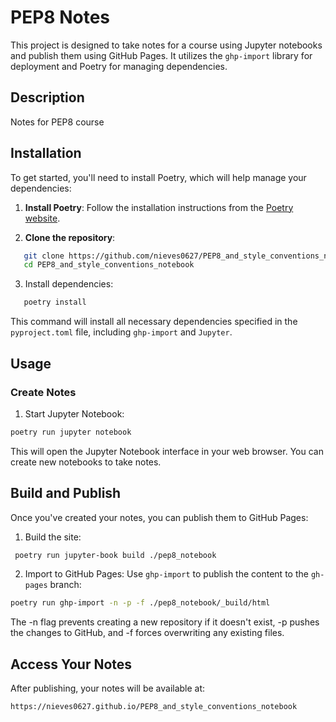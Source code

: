 # PEP8 Notes

This project is designed to take notes for a course using Jupyter notebooks and publish them using GitHub Pages. It utilizes the `ghp-import` library for deployment and Poetry for managing dependencies.

## Description
Notes for PEP8 course
## Installation

To get started, you'll need to install Poetry, which will help manage your dependencies:

1. **Install Poetry**: Follow the installation instructions from the [Poetry website](https://python-poetry.org/docs/#installation).

2. **Clone the repository**:

```bash
   git clone https://github.com/nieves0627/PEP8_and_style_conventions_notebook
   cd PEP8_and_style_conventions_notebook
```
3. Install dependencies:
```bash
   poetry install
```
This command will install all necessary dependencies specified in the `pyproject.toml` file, including `ghp-import` and `Jupyter`.

## Usage
### Create Notes
1. Start Jupyter Notebook:
```bash
poetry run jupyter notebook
```
This will open the Jupyter Notebook interface in your web browser. You can create new notebooks to take notes.

## Build and Publish
Once you've created your notes, you can publish them to GitHub Pages:
1. Build the site:
```bash
 poetry run jupyter-book build ./pep8_notebook
 ```
 2. Import to GitHub Pages:
 Use `ghp-import` to publish the content to the `gh-pages` branch:
 ```bash
 poetry run ghp-import -n -p -f ./pep8_notebook/_build/html
 ```
 The -n flag prevents creating a new repository if it doesn't exist, -p pushes the changes to GitHub, and -f forces overwriting any existing files.

 ## Access Your Notes
 After publishing, your notes will be available at:
 ```bash
 https://nieves0627.github.io/PEP8_and_style_conventions_notebook
```